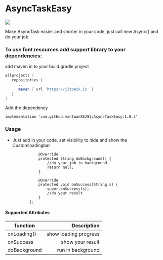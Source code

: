 # AsyncTaskEasy
[![](https://jitpack.io/v/vantuan88291/AsyncTaskEasy.svg)](https://jitpack.io/#vantuan88291/AsyncTaskEasy)

Make AsyncTask easier and shorter in your code, just call new Async() and do your job.
### To use font resources add support library to your dependencies:
add maven in to your build.gradle project

```gradle
allprojects {
   repositories {
      ...
      maven { url 'https://jitpack.io' }
   }
}
```

Add the dependency

`implementation 'com.github.vantuan88291:AsyncTaskEasy:1.0.3'`

### Usage
- Just add in your code, set visibility to hide and show the Customloadingbar
```new Async() {
               @Override
               protected String doBackground() {
                   //do your job in background
                   return null;
               }

               @Override
               protected void onSuccess(String s) {
                   super.onSuccess(s);
                   //do your result
               }
           };
```



####  Supported Attributes
 function            | Description  |
| ------------- | -----:|
| onLoading()      | show loading progress |
| onSuccess     | show your result |
| doBackground | run in background |